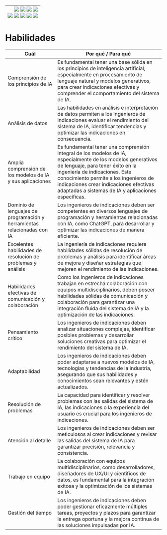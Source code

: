 <div align=right>

|[![](https://img.shields.io/badge/-Inicio-FFF?style=flat&logo=Emlakjet&logoColor=black)](/README.md) [![](https://img.shields.io/badge/-Introducción-FFF?style=flat&logo=abbrobotstudio&logoColor=black)](/documentos/intro.md) [![](https://img.shields.io/badge/-Modelos_de_lenguaje-FFF?style=flat&logo=LiveChat&logoColor=black)](/documentos/LLMs.md) [![](https://img.shields.io/badge/-Panorámica-FFF?style=flat&logo=openstreetmap&logoColor=black)](/documentos/panoramica.md)<br>  [![](https://img.shields.io/badge/-Prompts-FFF?style=flat&logo=Proton&logoColor=black)](/documentos/prompts/README.md) [![](https://img.shields.io/badge/-Ing,_de_prompts-FFF?style=flat&logo=googleearthengine&logoColor=black)](/documentos/ingenieriaDePrompts/README.md) [![](https://img.shields.io/badge/-Patrones-FFF?style=flat&logo=textpattern&logoColor=black)](/documentos/ingenieriaDePrompts/patrones/README.md) [![](https://img.shields.io/badge/8vP-FFF?style=flat&logo=v8&logoColor=black)](/documentos/prompts/mejoresPracticas/8virtudesDelPrompting.md) [![](https://img.shields.io/badge/-Casos_de_uso-FFF?style=flat&logo=gitbook&logoColor=black)](/documentos/casosDeUso/README.md)|
|-:|

</div>

# Habilidades

|Cuál|Por qué / Para qué|
|-|-|
Comprensión de los principios de IA|Es fundamental tener una base sólida en los principios de inteligencia artificial, especialmente en procesamiento de lenguaje natural y modelos generativos, para crear indicaciones efectivas y comprender el comportamiento del sistema de IA.
Análisis de datos|Las habilidades en análisis e interpretación de datos permiten a los ingenieros de indicaciones evaluar el rendimiento del sistema de IA, identificar tendencias y optimizar las indicaciones en consecuencia.
Amplia comprensión de los modelos de IA y sus aplicaciones|Es fundamental tener una comprensión integral de los modelos de IA, especialmente de los modelos generativos de lenguaje, para tener éxito en la ingeniería de indicaciones. Este conocimiento permite a los ingenieros de indicaciones crear indicaciones efectivas adaptadas a sistemas de IA y aplicaciones específicas.
Dominio de lenguajes de programación y herramientas relacionadas con IA|Los ingenieros de indicaciones deben ser competentes en diversos lenguajes de programación y herramientas relacionadas con IA, como ChatGPT, para desarrollar y optimizar las indicaciones de manera eficiente.
Excelentes habilidades de resolución de problemas y análisis|La ingeniería de indicaciones requiere habilidades sólidas de resolución de problemas y análisis para identificar áreas de mejora y diseñar estrategias que mejoren el rendimiento de las indicaciones.
Habilidades efectivas de comunicación y colaboración|Como los ingenieros de indicaciones trabajan en estrecha colaboración con equipos multidisciplinarios, deben poseer habilidades sólidas de comunicación y colaboración para garantizar una integración fluida del sistema de IA y la optimización de las indicaciones.
Pensamiento crítico|Los ingenieros de indicaciones deben analizar situaciones complejas, identificar posibles problemas y desarrollar soluciones creativas para optimizar el rendimiento del sistema de IA.
Adaptabilidad|Los ingenieros de indicaciones deben poder adaptarse a nuevos modelos de IA, tecnologías y tendencias de la industria, asegurando que sus habilidades y conocimientos sean relevantes y estén actualizados.
Resolución de problemas|La capacidad para identificar y resolver problemas con las salidas del sistema de IA, las indicaciones o la experiencia del usuario es crucial para los ingenieros de indicaciones.
Atención al detalle|Los ingenieros de indicaciones deben ser meticulosos al crear indicaciones y revisar las salidas del sistema de IA para garantizar precisión, relevancia y consistencia.
Trabajo en equipo|La colaboración con equipos multidisciplinarios, como desarrolladores, diseñadores de UX/UI y científicos de datos, es fundamental para la integración exitosa y la optimización de los sistemas de IA.
Gestión del tiempo|Los ingenieros de indicaciones deben poder gestionar eficazmente múltiples tareas, proyectos y plazos para garantizar la entrega oportuna y la mejora continua de las soluciones impulsadas por IA.